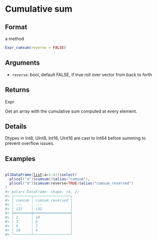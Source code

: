 # Cumulative sum

## Format

a method

```r
Expr_cumsum(reverse = FALSE)
```

## Arguments

- `reverse`: bool, default FALSE, if true roll over vector from back to forth

## Returns

Expr

Get an array with the cumulative sum computed at every element.

## Details

Dtypes in Int8, UInt8, Int16, UInt16 are cast to Int64 before summing to prevent overflow issues.

## Examples

<pre class='r-example'> <code> <span class='r-in'><span></span></span>
<span class='r-in'><span><span class='va'>pl</span><span class='op'>$</span><span class='fu'>DataFrame</span><span class='op'>(</span><span class='fu'><a href='https://rdrr.io/r/base/list.html'>list</a></span><span class='op'>(</span>a<span class='op'>=</span><span class='fl'>1</span><span class='op'>:</span><span class='fl'>4</span><span class='op'>)</span><span class='op'>)</span><span class='op'>$</span><span class='fu'>select</span><span class='op'>(</span></span></span>
<span class='r-in'><span>  <span class='va'>pl</span><span class='op'>$</span><span class='fu'>col</span><span class='op'>(</span><span class='st'>"a"</span><span class='op'>)</span><span class='op'>$</span><span class='fu'>cumsum</span><span class='op'>(</span><span class='op'>)</span><span class='op'>$</span><span class='fu'>alias</span><span class='op'>(</span><span class='st'>"cumsum"</span><span class='op'>)</span>,</span></span>
<span class='r-in'><span>  <span class='va'>pl</span><span class='op'>$</span><span class='fu'>col</span><span class='op'>(</span><span class='st'>"a"</span><span class='op'>)</span><span class='op'>$</span><span class='fu'>cumsum</span><span class='op'>(</span>reverse<span class='op'>=</span><span class='cn'>TRUE</span><span class='op'>)</span><span class='op'>$</span><span class='fu'>alias</span><span class='op'>(</span><span class='st'>"cumsum_reversed"</span><span class='op'>)</span></span></span>
<span class='r-in'><span><span class='op'>)</span></span></span>
<span class='r-out co'><span class='r-pr'>#&gt;</span> polars DataFrame: shape: (4, 2)</span>
<span class='r-out co'><span class='r-pr'>#&gt;</span> ┌────────┬─────────────────┐</span>
<span class='r-out co'><span class='r-pr'>#&gt;</span> │ cumsum ┆ cumsum_reversed │</span>
<span class='r-out co'><span class='r-pr'>#&gt;</span> │ ---    ┆ ---             │</span>
<span class='r-out co'><span class='r-pr'>#&gt;</span> │ i32    ┆ i32             │</span>
<span class='r-out co'><span class='r-pr'>#&gt;</span> ╞════════╪═════════════════╡</span>
<span class='r-out co'><span class='r-pr'>#&gt;</span> │ 1      ┆ 10              │</span>
<span class='r-out co'><span class='r-pr'>#&gt;</span> │ 3      ┆ 9               │</span>
<span class='r-out co'><span class='r-pr'>#&gt;</span> │ 6      ┆ 7               │</span>
<span class='r-out co'><span class='r-pr'>#&gt;</span> │ 10     ┆ 4               │</span>
<span class='r-out co'><span class='r-pr'>#&gt;</span> └────────┴─────────────────┘</span>
 </code></pre>
